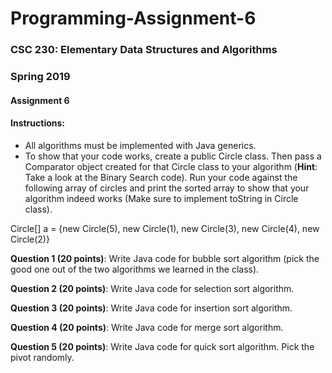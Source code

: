 # Programming-Assignment-6


### CSC 230: Elementary Data Structures and Algorithms
### Spring 2019
#### Assignment 6

#### Instructions:
* All algorithms must be implemented with Java generics.
* To show that your code works, create a public Circle class. Then pass a
Comparator object created for that Circle class to your algorithm (**Hint**:
Take a look at the Binary Search code). Run your code against the
following array of circles and print the sorted array to show that your
algorithm indeed works (Make sure to implement toString in Circle
class).


Circle[] a = {new Circle(5), new Circle(1), new Circle(3), new Circle(4), new Circle(2)}

**Question 1 (20 points)**: Write Java code for bubble sort algorithm (pick the good one out of the two algorithms we learned in the class).

**Question 2 (20 points)**: Write Java code for selection sort algorithm.

**Question 3 (20 points)**: Write Java code for insertion sort algorithm.

**Question 4 (20 points)**: Write Java code for merge sort algorithm.

**Question 5 (20 points)**: Write Java code for quick sort algorithm. Pick the pivot randomly.
